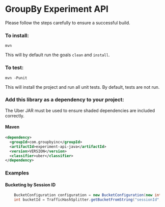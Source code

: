 GroupBy Experiment API
========
 
Please follow the steps carefully to ensure a successful build.

### To install:

    mvn
    
This will by default run the goals `clean` and `install`.


### To test:

    mvn -Punit
    
This will install the project and run all unit tests. By default, tests are not run.


### Add this library as a dependency to your project:
The Uber JAR must be used to ensure shaded dependencies are included correctly.

#### Maven

```xml
<dependency>
  <groupId>com.groupbyinc</groupId>
  <artifactId>experiment-api-java</artifactId>
  <version>VERSION</version>
  <classifier>uber</classifier>
</dependency>
```

### Examples

#### Bucketing by Session ID

```java
    BucketConfiguration configuration = new BucketConfiguration(new int[]{10, 30, 40, 20}, 50, 0);
    int bucketId = TrafficHashSplitter.getBucketFromString("sessionId", configuration);   
```
